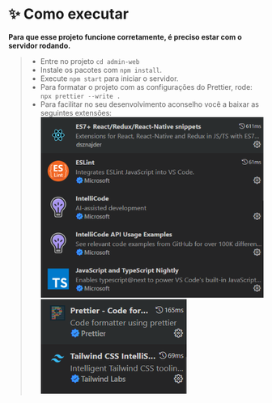 # **✨ Como executar**

**Para que esse projeto funcione corretamente, é preciso estar com o servidor rodando.**

> - Entre no projeto `cd admin-web`
> - Instale os pacotes com `npm install`.
> - Execute `npm start` para iniciar o servidor.
> - Para formatar o projeto com as configurações do Prettier, rode: `npx prettier --write .`
> - Para facilitar no seu desenvolvimento aconselho você a baixar as seguintes extensões:
>   ![extensoes1](../../.github/extensoes1.png) ![extensoes2](../../.github/extensoes2.png)
